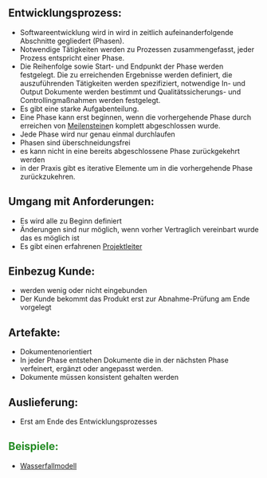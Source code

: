 ## Entwicklungsprozess:
- Softwareentwicklung wird in wird in zeitlich aufeinanderfolgende Abschnitte gegliedert (Phasen).
- Notwendige Tätigkeiten werden zu Prozessen zusammengefasst, jeder Prozess entspricht einer Phase. 
- Die Reihenfolge sowie Start- und Endpunkt der Phase werden festgelegt. Die zu erreichenden Ergebnisse werden definiert, die auszuführenden Tätigkeiten werden spezifiziert, notwendige In- und Output Dokumente werden bestimmt und Qualitätssicherungs- und Controllingmaßnahmen werden festgelegt.
- Es gibt eine starke Aufgabenteilung.
- Eine Phase kann erst beginnen, wenn die vorhergehende Phase durch erreichen von [Meilensteine](Meilensteine.md)n komplett abgeschlossen wurde.
- Jede Phase wird nur genau einmal durchlaufen
- Phasen sind überschneidungsfrei
- es kann nicht in eine bereits abgeschlossene Phase zurückgekehrt werden
- in der Praxis gibt es iterative Elemente um in die vorhergehende Phase zurückzukehren.

## Umgang mit Anforderungen:
- Es wird alle zu Beginn definiert
- Änderungen sind nur möglich, wenn vorher Vertraglich vereinbart wurde das es möglich ist
- Es gibt einen erfahrenen [Projektleiter](Projektleiter.md)

## Einbezug Kunde:
- werden wenig oder nicht eingebunden
- Der Kunde bekommt das Produkt erst zur Abnahme-Prüfung am Ende vorgelegt

## Artefakte:
- Dokumentenorientiert
- In jeder Phase entstehen Dokumente die in der nächsten Phase verfeinert, ergänzt oder angepasst werden.
- Dokumente müssen konsistent gehalten werden

## Auslieferung:

- Erst am Ende des Entwicklungsprozesses
## <font color="228B22">Beispiele:</font>

- [Wasserfallmodell](Wasserfallmodell.md)


